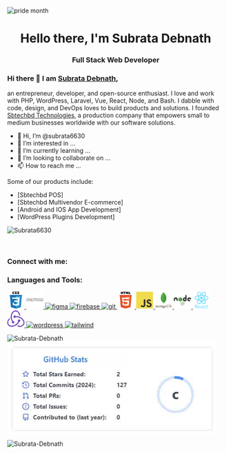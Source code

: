 ![pride
month](https://github.com/subrata6630/subrata6630/blob/main/subrata6630-cover.jpg)

<h1 align="center">Hello there, I'm Subrata Debnath</h1>
<h3 align="center">Full Stack Web Developer</h3>

### Hi there 👋 I am [Subrata Debnath](https://subrata6630.github.io), 
an entrepreneur, developer, and open-source enthusiast. I love and work with PHP,
WordPress, Laravel, Vue, React, Node, and Bash. I dabble with code, design, and
DevOps loves to build products and solutions. I founded [Sbtechbd
Technologies](https://sbtechbd.xyz/), a production company that empowers small
to medium businesses worldwide with our software solutions. 

- 👋 Hi, I’m @subrata6630
 - 👀 I’m interested in ...
 - 🌱 I’m currently learning ...
 - 💞️ I’m looking to collaborate on ...
  - 📫 How to reach me ...

<!---
subrata6630/subrata6630 is a ✨ special ✨ repository because its `README.md` (this file) appears on your GitHub profile.
You can click the Preview link to take a look at your changes.
--->

Some of our products include: 
- [Sbtechbd POS] 
- [Sbtechbd Multivendor E-commerce]
- [Android and IOS App Development]
- [WordPress Plugins Development]
  


<p align="left">
  <img
    src="https://komarev.com/ghpvc/?username=aaban-nayeem&label=Profile%20views&color=0e75b6&style=flat"
    alt="Subrata6630"
  />
</p>

<p align="left">
  <a href="https://twitter.com/" target="blank"
    ><img
      src="https://img.shields.io/twitter/follow/?logo=twitter&style=for-the-badge"
      alt=""
  /></a>
</p>

<h3 align="left">Connect with me:</h3>
<p align="left"></p>

<h3 align="left">Languages and Tools:</h3>
<p align="left">
  <a href="https://www.w3schools.com/css/" target="_blank" rel="noreferrer">
    <img
      src="https://raw.githubusercontent.com/devicons/devicon/master/icons/css3/css3-original-wordmark.svg"
      alt="css3"
      width="40"
      height="40"
    />
  </a>
  <a href="https://expressjs.com" target="_blank" rel="noreferrer">
    <img
      src="https://raw.githubusercontent.com/devicons/devicon/master/icons/express/express-original-wordmark.svg"
      alt="express"
      width="40"
      height="40"
    />
  </a>
  <a href="https://www.figma.com/" target="_blank" rel="noreferrer">
    <img
      src="https://www.vectorlogo.zone/logos/figma/figma-icon.svg"
      alt="figma"
      width="40"
      height="40"
    />
  </a>
  <a href="https://firebase.google.com/" target="_blank" rel="noreferrer">
    <img
      src="https://www.vectorlogo.zone/logos/firebase/firebase-icon.svg"
      alt="firebase"
      width="40"
      height="40"
    />
  </a>
  <a href="https://git-scm.com/" target="_blank" rel="noreferrer">
    <img
      src="https://www.vectorlogo.zone/logos/git-scm/git-scm-icon.svg"
      alt="git"
      width="40"
      height="40"
    />
  </a>
  <a href="https://www.w3.org/html/" target="_blank" rel="noreferrer">
    <img
      src="https://raw.githubusercontent.com/devicons/devicon/master/icons/html5/html5-original-wordmark.svg"
      alt="html5"
      width="40"
      height="40"
    />
  </a>
  <a
    href="https://developer.mozilla.org/en-US/docs/Web/JavaScript"
    target="_blank"
    rel="noreferrer"
  >
    <img
      src="https://raw.githubusercontent.com/devicons/devicon/master/icons/javascript/javascript-original.svg"
      alt="javascript"
      width="40"
      height="40"
    />
  </a>
  <a href="https://www.mongodb.com/" target="_blank" rel="noreferrer">
    <img
      src="https://raw.githubusercontent.com/devicons/devicon/master/icons/mongodb/mongodb-original-wordmark.svg"
      alt="mongodb"
      width="40"
      height="40"
    />
  </a>
  <a href="https://nodejs.org" target="_blank" rel="noreferrer">
    <img
      src="https://raw.githubusercontent.com/devicons/devicon/master/icons/nodejs/nodejs-original-wordmark.svg"
      alt="nodejs"
      width="40"
      height="40"
    />
  </a>
  <a href="https://reactjs.org/" target="_blank" rel="noreferrer">
    <img
      src="https://raw.githubusercontent.com/devicons/devicon/master/icons/react/react-original-wordmark.svg"
      alt="react"
      width="40"
      height="40"
    />
  </a>
  <a href="https://redux.js.org" target="_blank" rel="noreferrer">
    <img
      src="https://raw.githubusercontent.com/devicons/devicon/master/icons/redux/redux-original.svg"
      alt="redux"
      width="40"
      height="40"
    />
  </a>
 <a href="https://wordpress.org" target="_blank" rel="noreferrer">
    <img
      src="https://upload.wikimedia.org/wikipedia/commons/thumb/9/98/WordPress_blue_logo.svg/1024px-WordPress_blue_logo.svg.png"
      alt="wordpress"
      width="40"
      height="40"
    />
  </a>
  <a href="https://tailwindcss.com/" target="_blank" rel="noreferrer">
    <img
      src="https://www.vectorlogo.zone/logos/tailwindcss/tailwindcss-icon.svg"
      alt="tailwind"
      width="40"
      height="40"
    />
  </a>
</p>

<p>
  <img
    align="left"
    src="https://github-readme-stats.vercel.app/api/top-langs?username=aaban-nayeem&show_icons=true&locale=en&layout=compact"
    alt="Subrata-Debnath"
  />
</p>

<p>
  &nbsp;<img
    align="center"
    src="https://raw.githubusercontent.com/subrata6630/subrata6630/051c254859382204d82962e6cb10fa213eea5ee2/git.png"
    alt="Subrata-Debnath"
  />
</p>

<p>
  <img
    align="center"
    src="https://camo.githubusercontent.com/ba32e0330d00e7c5354e93a38b80fe65e09893003b447e5e9bcf4f59b9a10286/68747470733a2f2f6769746875622d726561646d652d73747265616b2d73746174732e6865726f6b756170702e636f6d2f3f757365723d616162616e2d6e617965656d26"
    alt="Subrata-Debnath"
  />
</p>
